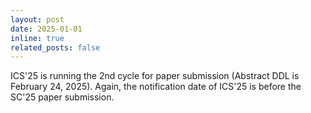 ```yaml
---
layout: post
date: 2025-01-01
inline: true
related_posts: false
---
```


ICS'25 is running the 2nd cycle for paper submission (Abstract DDL is February 24, 2025). Again, the notification date of ICS'25 is before the SC'25 paper submission. 